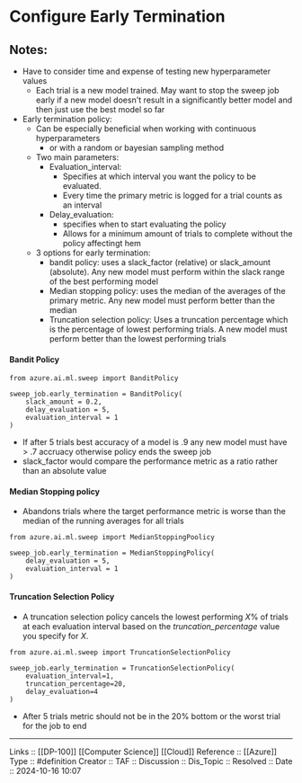 # Configure Early Termination

## Notes:

- Have to consider time and expense of testing new hyperparameter values
	- Each trial is a new model trained. May want to stop the sweep job early if a new model doesn't result in a significantly better model and then just use the best model so far
- Early termination policy:
	- Can be especially beneficial when working with continuous hyperparameters
		- or with a random or bayesian sampling method
	- Two main parameters:
		- Evaluation_interval:
			- Specifies at which interval you want the policy to be evaluated.
			- Every time the primary metric is logged for a trial counts as an interval
		- Delay_evaluation:
			- specifies when to start evaluating the policy 
			- Allows for a minimum amount of trials to complete without the policy affectingt hem
	- 3 options for early termination:
		- bandit policy: uses a slack_factor (relative) or slack_amount (absolute). Any new model must perform within the slack range of the best performing model
		- Median stopping policy: uses the median of the averages of the primary metric. Any new model must perform better than the median
		- Truncation selection policy: Uses a truncation percentage which is the percentage of lowest performing trials. A new model must perform better than the lowest performing trials

#### Bandit Policy

```
from azure.ai.ml.sweep import BanditPolicy

sweep_job.early_termination = BanditPolicy(
	slack_amount = 0.2,
	delay_evaluation = 5,
	evaluation_interval = 1
)
```

- If after 5 trials best accuracy of a model is .9 any new model must have > .7 accruacy otherwise policy ends the sweep job
- slack_factor would compare the performance metric as a ratio rather than an absolute value
#### Median Stopping policy

- Abandons trials where the target performance metric is worse than the median of the running averages for all trials
```
from azure.ai.ml.sweep import MedianStoppingPoolicy

sweep_job.early_termination = MedianStoppingPolicy(
	delay_evaluation = 5,
	evaluation_interval = 1
)
```
#### Truncation Selection Policy

- A truncation selection policy cancels the lowest performing _X_% of trials at each evaluation interval based on the _truncation_percentage_ value you specify for _X_.

```
from azure.ai.ml.sweep import TruncationSelectionPolicy

sweep_job.early_termination = TruncationSelectionPolicy(
    evaluation_interval=1, 
    truncation_percentage=20, 
    delay_evaluation=4 
)
```

- After 5 trials metric should not be in the 20% bottom or the worst trial for the job to end
---
Links :: [[DP-100]] [[Computer Science]] [[Cloud]]
Reference ::  [[Azure]]
Type :: #definition
Creator ::
TAF ::
Discussion ::
Dis_Topic :: 
Resolved ::
Date :: 2024-10-16 10:07